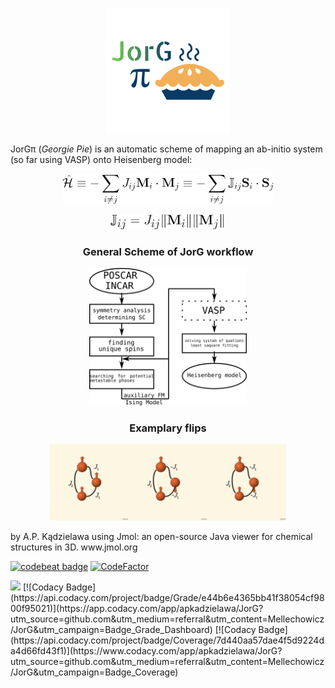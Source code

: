 <p align="center"><img src="doc/JorG.png"></p>
<p>JorGπ (<em>Georgie Pie</em>) is an automatic scheme of mapping an ab-initio system (so far using VASP) onto Heisenberg model:</p>
<p align="center"><img src="doc/Heisenberg.png" height="48px"></p>
<p align="center"><img src="doc/Jdef.png" height="24px"></p>
<h3 align="center">General Scheme of JorG workflow</h3>
<p align="center"><img src="doc/JorG-flowchart.png" width="50%"></p>

<h3 align="center">Examplary flips</h3>
<p align="center"><img src="doc/flip0.png" width="25%"><img src="doc/flip1.png" width="25%"><img src="doc/flip1.png" width="25%"></p>
<p>by A.P. Kądzielawa using Jmol: an open-source Java viewer for chemical structures in 3D. <a url="http://www.jmol.org/"</a>www.jmol.org</p>

<a href="https://codebeat.co/projects/github-com-mellechowicz-jorg-experimental"><img alt="codebeat badge" src="https://codebeat.co/badges/e561bf06-8c83-49b9-acf5-ceaffa5e0bb8" /></a>
<a href="https://www.codefactor.io/repository/github/mellechowicz/jorg"><img src="https://www.codefactor.io/repository/github/mellechowicz/jorg/badge" alt="CodeFactor" /></a>
<!---<img src='https://travis-ci.com/Mellechowicz/JorG.svg?branch=experimental'>--->
<img src='https://bettercodehub.com/edge/badge/Mellechowicz/JorG?branch=experimental'>
[![Codacy Badge](https://api.codacy.com/project/badge/Grade/e44b6e4365bb41f38054cf9800f95021)](https://app.codacy.com/app/apkadzielawa/JorG?utm_source=github.com&utm_medium=referral&utm_content=Mellechowicz/JorG&utm_campaign=Badge_Grade_Dashboard)
[![Codacy Badge](https://api.codacy.com/project/badge/Coverage/7d440aa57dae4f5d9224da4d66fd43f1)](https://www.codacy.com/app/apkadzielawa/JorG?utm_source=github.com&utm_medium=referral&utm_content=Mellechowicz/JorG&utm_campaign=Badge_Coverage)

